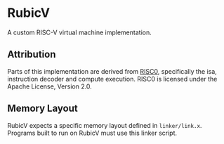 # RubicV

A custom RISC-V virtual machine implementation.

## Attribution

Parts of this implementation are derived from [RISC0](https://github.com/risc0/risc0), specifically the isa, instruction decoder and compute execution. RISC0 is licensed under the Apache License, Version 2.0.

## Memory Layout

RubicV expects a specific memory layout defined in `linker/link.x`. Programs built to run on RubicV must use this linker script.